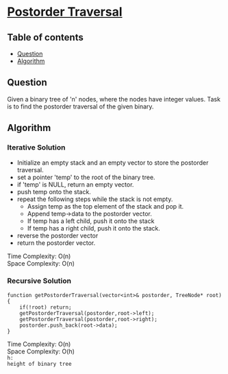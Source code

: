 # [Postorder Traversal](https://www.codingninjas.com/studio/problems/postorder-traversal_8230858?challengeSlug=striver-sde-challenge&leftPanelTab=0)

## Table of contents

- [Question](#question)
- [Algorithm](#algorithm)

## Question
Given a binary tree of 'n' nodes, where the nodes have integer values. Task is to find the postorder traversal of the given binary.

## Algorithm

### Iterative Solution
- Initialize an empty stack and an empty vector to store the postorder traversal.
- set a pointer 'temp' to the root of the binary tree.
- if 'temp' is NULL, return an empty vector.
- push temp onto the stack.
- repeat the following steps while the stack is not empty.
    - Assign temp as the top element of the stack and pop it.
    - Append temp->data to the postorder vector.
    - If temp has a left child, push it onto the stack
    - If temp has a right child, push it onto the stack.
- reverse the postorder vector
- return the postorder vector.

Time Complexity: O(n)</br>
Space Complexity: O(n)

### Recursive Solution
```
function getPostorderTraversal(vector<int>& postorder, TreeNode* root){
    if(!root) return;
    getPostorderTraversal(postorder,root->left);
    getPostorderTraversal(postorder,root->right);
    postorder.push_back(root->data);
}
```

Time Complexity: O(n)</br>
Space Complexity: O(h) </br>
<code>h: height of binary tree</code>

